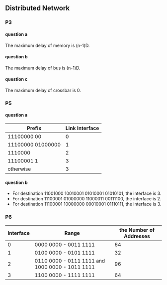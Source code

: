 ## Distributed Network

### P3

#### question a

The maximum delay of memory is (n-1)D.

#### question b

The maximum delay of bus is (n-1)D.

#### question c

The maximum delay of crossbar is 0.

### P5

#### question a

Prefix            | Link Interface  
----------------- | --------------
11100000 00       | 0  
11100000 01000000 | 1
1110000           | 2
11100001 1        | 3  
otherwise         | 3    

#### question b

-   For destination 11001000 10010001 01010001 01010101, the interface is 3.
-   For destination 11100001 01000000 11000011 00111100, the interface is 2.
-   For destination 11100001 10000000 00010001 01110111, the interface is 3.

### P6

Interface | Range                                           | the Number of Addresses |
--------- | ----------------------------------------------- | ----------------------- |
0         | 0000 0000 - 0011 1111                           | 64                      |
1         | 0100 0000 - 0101 1111                           | 32                      |
2         | 0110 0000 - 0111 1111 and 1000 0000 - 1011 1111 | 96                      |
3         | 1100 0000 - 1111 1111                           | 64                      |

